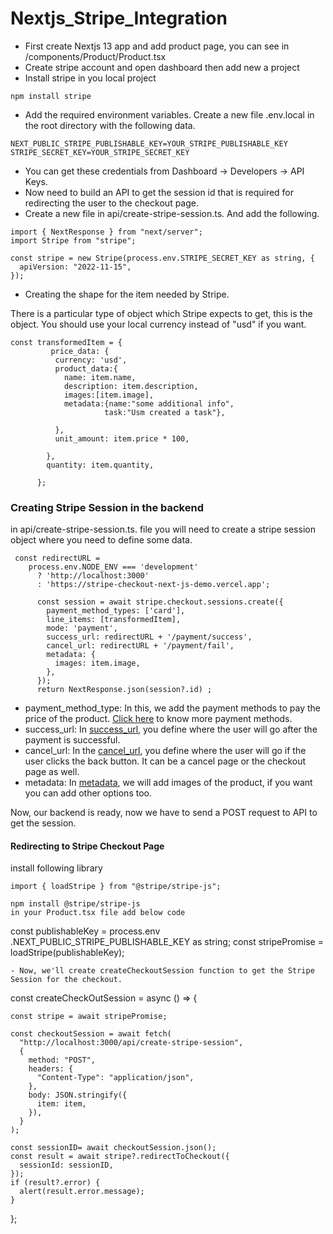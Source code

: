 # Nextjs_Stripe_Integration
- First create Nextjs 13 app and add product page, you can see in /components/Product/Product.tsx
- Create stripe account and open dashboard then add new a project 
- Install stripe in you local project
 ```
 npm install stripe
 ```
 - Add the required environment variables. Create a new file .env.local in the root directory with the following data.
 ```
 NEXT_PUBLIC_STRIPE_PUBLISHABLE_KEY=YOUR_STRIPE_PUBLISHABLE_KEY
STRIPE_SECRET_KEY=YOUR_STRIPE_SECRET_KEY
 ```
- You can get these credentials from Dashboard -> Developers -> API Keys.
- Now need to build an API to get the session id that is required for redirecting the user to the checkout page.
- Create a new file in api/create-stripe-session.ts. And add the following.
```
import { NextResponse } from "next/server";
import Stripe from "stripe";

const stripe = new Stripe(process.env.STRIPE_SECRET_KEY as string, {
  apiVersion: "2022-11-15",
});
```

- Creating the shape for the item needed by Stripe.

There is a particular type of object which Stripe expects to get, this is the object. You should use your local currency instead of "usd" if you want.

```
const transformedItem = {
         price_data: {
          currency: 'usd',
          product_data:{
            name: item.name,
            description: item.description,
            images:[item.image],
            metadata:{name:"some additional info",
                     task:"Usm created a task"},

          },
          unit_amount: item.price * 100,

        },
        quantity: item.quantity,
        
      };
```
### Creating Stripe Session in the backend
in api/create-stripe-session.ts. file you will need to create a stripe session object where you need to define some data.

```
 const redirectURL =
    process.env.NODE_ENV === 'development'
      ? 'http://localhost:3000'
      : 'https://stripe-checkout-next-js-demo.vercel.app';

      const session = await stripe.checkout.sessions.create({
        payment_method_types: ['card'],
        line_items: [transformedItem],
        mode: 'payment',
        success_url: redirectURL + '/payment/success',
        cancel_url: redirectURL + '/payment/fail',
        metadata: {
          images: item.image,
        },
      });
      return NextResponse.json(session?.id) ;
```

- payment_method_type: In this, we add the payment methods to pay the price of the product. [Click here](https://stripe.com/docs/api/checkout/sessions/create#create_checkout_session-payment_method_types) to know more payment methods.
- success_url: In [success_url](https://stripe.com/docs/api/checkout/sessions/create#create_checkout_session-success_url), you define where the user will go after the payment is successful.
- cancel_url: In the [cancel_url](https://stripe.com/docs/api/checkout/sessions/object#checkout_session_object-cancel_url), you define where the user will go if the user clicks the back button. It can be a cancel page or   the checkout page as well.
- metadata: In [metadata](https://stripe.com/docs/api/checkout/sessions/create#create_checkout_session-metadata), we will add images of the product, if you want you can add other options too.

Now, our backend is ready, now we have to send a POST request to API to get the session.

#### Redirecting to Stripe Checkout Page
install following library
```
import { loadStripe } from "@stripe/stripe-js";
```

```
npm install @stripe/stripe-js
in your Product.tsx file add below code
```
  const publishableKey = process.env
    .NEXT_PUBLIC_STRIPE_PUBLISHABLE_KEY as string;
  const stripePromise = loadStripe(publishableKey);
```
- Now, we'll create createCheckoutSession function to get the Stripe Session for the checkout.
```
const createCheckOutSession = async () => {
    
    const stripe = await stripePromise;

    const checkoutSession = await fetch(
      "http://localhost:3000/api/create-stripe-session",
      {
        method: "POST",
        headers: {
          "Content-Type": "application/json",
        },
        body: JSON.stringify({
          item: item,
        }),
      }
    );

    const sessionID= await checkoutSession.json();
    const result = await stripe?.redirectToCheckout({
      sessionId: sessionID,
    });
    if (result?.error) {
      alert(result.error.message);
    }
  };
```
